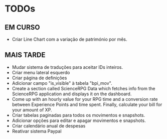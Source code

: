 # TODOs

## EM CURSO

- Criar Line Chart com a variação de património por mês. 

## MAIS TARDE

- Mudar sistema de traduções para aceitar IDs inteiros.
- Criar menu lateral esquerdo
- Criar página de definições
- Adicionar campo "is_visible" à tabela "bpi_mov".
- Create a section called ScienceRPG Data which fetches info from the ScienceRPG application and displays it on the dashboard.
- Come up with an hourly value for your RPG time and a conversion rate between Experience Points and time spent. Finally, calculate your bill for your amount of XP.
- Criar tabelas paginadas para todos os movimentos e snapshots.
- Adicionar opções para editar e apagar movimentos e snapshots.
- Criar calendário anual de despesas
- Reativar sistema Paypal


